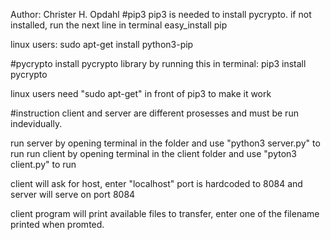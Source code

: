 Author: Christer H. Opdahl
#pip3
pip3 is needed to install pycrypto.
if not installed, run the next line in terminal
easy_install pip

linux users:
sudo apt-get install python3-pip

#pycrypto
install pycrypto library by running this in terminal:
pip3 install pycrypto

linux users need "sudo apt-get" in front of pip3 to make it work

#instruction
client and server are different prosesses and must be run indevidually.

run server by opening terminal in the folder and use "python3 server.py" to run
run client by opening terminal in the client folder and use "pyton3 client.py" to run

client will ask for host, enter "localhost" 
port is hardcoded to 8084 and server will serve on port 8084

client program will print available files to transfer, enter one of 
the filename printed when promted.


